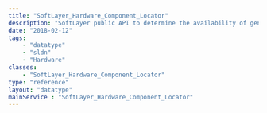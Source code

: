 ```yaml
---
title: "SoftLayer_Hardware_Component_Locator"
description: "SoftLayer public API to determine the availability of generic hardware component models at data centers "
date: "2018-02-12"
tags:
    - "datatype"
    - "sldn"
    - "Hardware"
classes:
    - "SoftLayer_Hardware_Component_Locator"
type: "reference"
layout: "datatype"
mainService : "SoftLayer_Hardware_Component_Locator"
---
```

